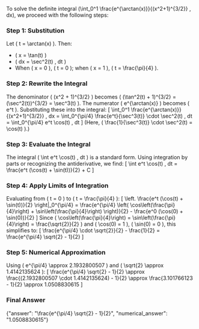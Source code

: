 

To solve the definite integral \(\int_0^1 \frac{e^{\arctan(x)}}{(x^2+1)^{3/2}} \, dx\), we proceed with the following steps:

### Step 1: Substitution
Let \( t = \arctan(x) \). Then:
- \( x = \tan(t) \)
- \( dx = \sec^2(t) \, dt \)
- When \( x = 0 \), \( t = 0 \); when \( x = 1 \), \( t = \frac{\pi}{4} \).

### Step 2: Rewrite the Integral
The denominator \( (x^2 + 1)^{3/2} \) becomes \( (\tan^2(t) + 1)^{3/2} = (\sec^2(t))^{3/2} = \sec^3(t) \). The numerator \( e^{\arctan(x)} \) becomes \( e^t \). Substituting these into the integral:
\[
\int_0^1 \frac{e^{\arctan(x)}}{(x^2+1)^{3/2}} \, dx = \int_0^{\pi/4} \frac{e^t}{\sec^3(t)} \cdot \sec^2(t) \, dt = \int_0^{\pi/4} e^t \cos(t) \, dt
\]
(Here, \( \frac{1}{\sec^3(t)} \cdot \sec^2(t) = \cos(t) \).)

### Step 3: Evaluate the Integral
The integral \( \int e^t \cos(t) \, dt \) is a standard form. Using integration by parts or recognizing the antiderivative, we find:
\[
\int e^t \cos(t) \, dt = \frac{e^t (\cos(t) + \sin(t))}{2} + C
\]

### Step 4: Apply Limits of Integration
Evaluating from \( t = 0 \) to \( t = \frac{\pi}{4} \):
\[
\left. \frac{e^t (\cos(t) + \sin(t))}{2} \right|_0^{\pi/4} = \frac{e^{\pi/4} \left( \cos\left(\frac{\pi}{4}\right) + \sin\left(\frac{\pi}{4}\right) \right)}{2} - \frac{e^0 (\cos(0) + \sin(0))}{2}
\]
Since \( \cos\left(\frac{\pi}{4}\right) = \sin\left(\frac{\pi}{4}\right) = \frac{\sqrt{2}}{2} \) and \( \cos(0) = 1 \), \( \sin(0) = 0 \), this simplifies to:
\[
\frac{e^{\pi/4} \cdot \sqrt{2}}{2} - \frac{1}{2} = \frac{e^{\pi/4} \sqrt{2} - 1}{2}
\]

### Step 5: Numerical Approximation
Using \( e^{\pi/4} \approx 2.1932800507 \) and \( \sqrt{2} \approx 1.4142135624 \):
\[
\frac{e^{\pi/4} \sqrt{2} - 1}{2} \approx \frac{(2.1932800507 \cdot 1.4142135624) - 1}{2} \approx \frac{3.101766123 - 1}{2} \approx 1.0508830615
\]

### Final Answer
{"answer": "\\frac{e^{\\pi/4} \\sqrt{2} - 1}{2}", "numerical_answer": "1.0508830615"}